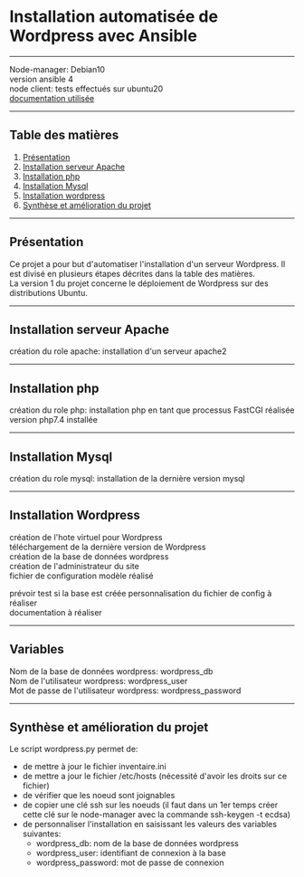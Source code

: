 # Installation automatisée de Wordpress avec Ansible
***
Node-manager: Debian10  
version ansible 4  
node client: tests effectués sur ubuntu20  
[documentation utilisée](https://doc.ubuntu-fr.org/wordpress)  
***
## Table des matières
1. [Présentation](#Présentation)
2. [Installation serveur Apache](#Installation-serveur-Apache)
3. [Installation php](#Installation-php)
4. [Installation Mysql](#Installation-Mysql)
5. [Installation wordpress](#Installation-Wordpress)
6. [Synthèse et amélioration du projet](#Synthèse-et-amélioration-du-projet)
***
## Présentation
Ce projet a pour but d'automatiser l'installation d'un serveur Wordpress. Il est divisé en plusieurs étapes décrites dans la table des matières.  
La version 1 du projet concerne le déploiement de Wordpress sur des distributions Ubuntu. 
***

## Installation serveur Apache
création du role apache: installation d'un serveur apache2
 
***
## Installation php
création du role php: installation php en tant que processus FastCGI réalisée  
version php7.4 installée  

***
## Installation Mysql
création du role mysql: installation de la dernière version mysql

***
## Installation Wordpress
création de l'hote virtuel pour Wordpress  
téléchargement de la dernière version de Wordpress  
création de la base de données wordpress  
création de l'administrateur du site  
fichier de configuration modèle réalisé  

prévoir test si la base est créée
personnalisation du fichier de config à réaliser  
documentation à réaliser   
***

## Variables
Nom de la base de données wordpress: wordpress_db  
Nom de l'utilisateur wordpress: wordpress_user  
Mot de passe de l'utilisateur wordpress: wordpress_password

***
## Synthèse et amélioration du projet
Le script wordpress.py permet de:
  - de mettre à jour le fichier inventaire.ini
  - de mettre a jour le fichier /etc/hosts (nécessité d'avoir les droits sur ce fichier)
  - de vérifier que les noeud sont joignables
  - de copier une clé ssh sur les noeuds (il faut dans un 1er temps créer cette clé sur le node-manager avec la commande ssh-keygen -t ecdsa)
  - de personnaliser l'installation en saisissant les valeurs des variables suivantes:
    - wordpress_db: nom de la base de données wordpress
    - wordpress_user: identifiant de connexion à la base
    - wordpress_password: mot de passe de connexion
